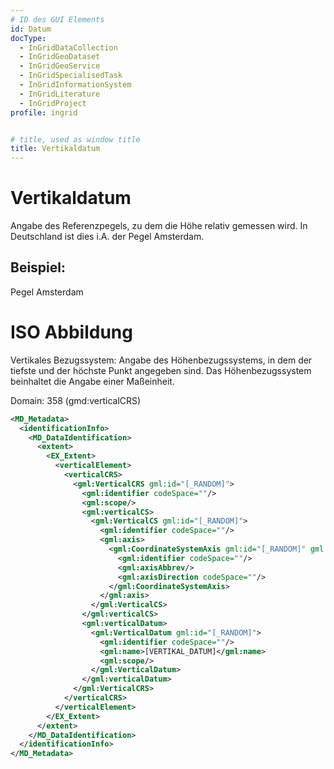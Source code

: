 ```yaml
---
# ID des GUI Elements
id: Datum
docType:
  - InGridDataCollection
  - InGridGeoDataset
  - InGridGeoService
  - InGridSpecialisedTask
  - InGridInformationSystem
  - InGridLiterature
  - InGridProject
profile: ingrid


# title, used as window title
title: Vertikaldatum
---
```


# Vertikaldatum

Angabe des Referenzpegels, zu dem die Höhe relativ gemessen wird. In Deutschland ist dies i.A. der Pegel Amsterdam.

## Beispiel:

Pegel Amsterdam

# ISO Abbildung

Vertikales Bezugssystem: Angabe des Höhenbezugssystems, in dem der tiefste und der höchste Punkt angegeben sind. Das Höhenbezugssystem beinhaltet die Angabe einer Maßeinheit.

Domain: 358 (gmd:verticalCRS)


```XML
<MD_Metadata>
  <identificationInfo>
    <MD_DataIdentification>
      <extent>
        <EX_Extent>
          <verticalElement>
            <verticalCRS>
              <gml:VerticalCRS gml:id="[_RANDOM]">
                <gml:identifier codeSpace=""/>
                <gml:scope/>
                <gml:verticalCS>
                  <gml:VerticalCS gml:id="[_RANDOM]">
                    <gml:identifier codeSpace=""/>
                    <gml:axis>
                      <gml:CoordinateSystemAxis gml:id="[_RANDOM]" gml:uom="[HOEHE_MASSEINHEIT]">
                        <gml:identifier codeSpace=""/>
                        <gml:axisAbbrev/>
                        <gml:axisDirection codeSpace=""/>
                      </gml:CoordinateSystemAxis>
                    </gml:axis>
                  </gml:VerticalCS>
                </gml:verticalCS>
                <gml:verticalDatum>
                  <gml:VerticalDatum gml:id="[_RANDOM]">
                    <gml:identifier codeSpace=""/>
                    <gml:name>[VERTIKAL_DATUM]</gml:name>
                    <gml:scope/>
                  </gml:VerticalDatum>
                </gml:verticalDatum>
              </gml:VerticalCRS>
            </verticalCRS>
          </verticalElement>
        </EX_Extent>
      </extent>
    </MD_DataIdentification>
  </identificationInfo>
</MD_Metadata>
```
